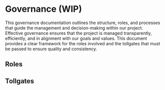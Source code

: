 # Governance (WIP)

This governance documentation outlines the structure, roles, and processes that guide the management and decision-making within our project. Effective governance ensures that the project is managed transparently, efficiently, and in alignment with our goals and values. This document provides a clear framework for the roles involved and the tollgates that must be passed to ensure quality and consistency.

## Roles

## Tollgates